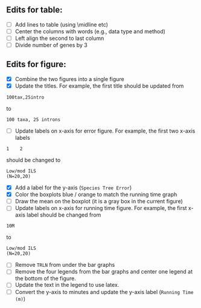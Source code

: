 Edits for table:
----------------
- [ ] Add lines to table (using \midline etc)
- [ ] Center the columns with words (e.g., data type and method)
- [ ] Left align the second to last column
- [ ] Divide number of genes by 3

Edits for figure:
-----------------
- [X] Combine the two figures into a single figure
- [X] Update the titles. For example, the first title should be updated from 
```
100tax,25intro
```
to
```
100 taxa, 25 introns
```
- [ ] Update labels on x-axis for error figure. For example, the first two x-axis labels
```
1    2
``` 
should be changed to
```
Low/mod ILS
(N=20,20)
```
- [X] Add a label for the y-axis (`Species Tree Error`)
- [X] Color the boxplots blue / orange to match the running time graph
- [ ] Draw the mean on the boxplot (it is a gray box in the current figure)
- [ ] Update labels on x-axis for running time figure. For example, the first x-axis label should be changed from 
```
10M
```
to
```
Low/mod ILS
(N=20,20)
```
- [ ] Remove `TRLN` from under the bar graphs
- [ ] Remove the four legends from the bar graphs and center one legend at the bottom of the figure.
- [ ] Update the text in the legend to use latex.
- [ ] Convert the y-axis to minutes and update the y-axis label (`Running Time (m)`)
